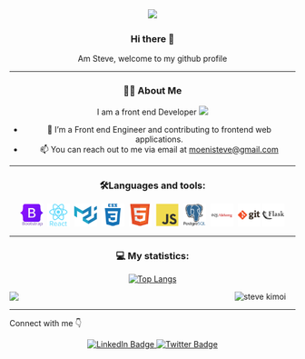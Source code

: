 <div id="header" align="center">
  <img src="https://media.giphy.com/media/qgQUggAC3Pfv687qPC/giphy.gif" width="300"/> 
  
  ### Hi there 👋

  Am Steve, welcome to my github profile 
  
  
  ---

  ### :man_technologist: About Me 
  I am a front end Developer <img src="https://media.giphy.com/media/WUlplcMpOCEmTGBtBW/giphy.gif" width="30">
  
  - :telescope: I’m a Front end Engineer and contributing to frontend web applications.  
  - :mailbox: You can reach out to me via email at moenisteve@gmail.com 
  
  --- 
  ### :hammer_and_wrench:Languages and tools:  
  <div>
     <img src="https://github.com/devicons/devicon/blob/master/icons/bootstrap/bootstrap-original-wordmark.svg" title="React" alt="React" width="40" height="40"/>&nbsp;
  <img src="https://github.com/devicons/devicon/blob/master/icons/react/react-original-wordmark.svg" title="React" alt="React" width="40" height="40"/>&nbsp;
  <img src="https://github.com/devicons/devicon/blob/master/icons/materialui/materialui-original.svg" title="Material UI" alt="Material UI" width="40" height="40"/>&nbsp;
  <img src="https://github.com/devicons/devicon/blob/master/icons/css3/css3-plain-wordmark.svg"  title="CSS3" alt="CSS" width="40" height="40"/>&nbsp;
  <img src="https://github.com/devicons/devicon/blob/master/icons/html5/html5-original.svg" title="HTML5" alt="HTML" width="40" height="40"/>&nbsp;
  <img src="https://github.com/devicons/devicon/blob/master/icons/javascript/javascript-original.svg" title="JavaScript" alt="JavaScript" width="40" height="40"/>&nbsp;
  <img src="https://github.com/devicons/devicon/blob/master/icons/postgresql/postgresql-original-wordmark.svg" title="postgreSQL"  alt="postgreSQL" width="40" height="40"/>&nbsp;
  <img src="https://github.com/devicons/devicon/blob/master/icons/sqlalchemy/sqlalchemy-original-wordmark.svg" title="SQLAlchemy" alt="SQLAlchemy" width="40" height="40"/>&nbsp;
  <img src="https://github.com/devicons/devicon/blob/master/icons/git/git-original-wordmark.svg" title="Git" **alt="Git" width="40" height="40"/>
  <img src="https://github.com/devicons/devicon/blob/master/icons/flask/flask-original-wordmark.svg" title="Git" **alt="Git" width="40" height="40"/>
  </div> 
  
  --- 
  ### :computer: My statistics: 
  
  [![Top Langs](https://github-readme-stats.vercel.app/api/top-langs/?username=Stephen-Kimoi&layout=compact&theme=vision-friendly-dark)](https://github.com/anuraghazra/github-readme-stats)
</div> 
 <tr>
  <td><img width="380px" align="left" src="https://github-readme-stats.vercel.app/api?username=Stephen-Kimoi&show_icons=true&count_private=true&include_all_commits=true&theme=tokyonight"/></td>
 </tr> 
 <p align="center"> <img src="https://komarev.com/ghpvc/?username=Stephen-Kimoi &label=Profile%20views&color=0e75b6&style=flat" alt="steve kimoi" /> </p>

 --- 
   Connect with me :point_down:
  
  <div id="badges" align="center"> 
    <a href="https://linkedin.com/in/stephen-kimoi-927856218/" target="_blank">
       <img src="https://img.shields.io/badge/LinkedIn-blue?style=for-the-badge&logo=linkedin&logoColor=white" alt="LinkedIn Badge"/>
    </a>
     <a href="https://twitter.com/stevekimoi">
      <img src="https://img.shields.io/badge/Twitter-blue?style=for-the-badge&logo=twitter&logoColor=white" alt="Twitter Badge"/>
    </a> 
   </div>



